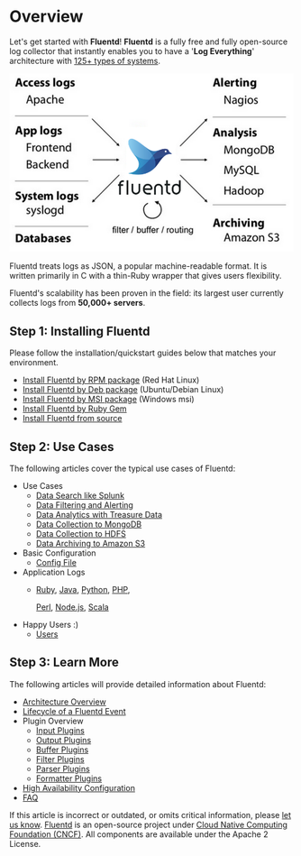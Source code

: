 # Overview

Let's get started with **Fluentd**! **Fluentd** is a fully free and fully open-source log collector that instantly enables you to have a '**Log Everything**' architecture with [125+ types of systems](https://www.fluentd.org/plugins).

![Fluentd Architecture](../.gitbook/assets/fluentd-architecture%20%281%29.png)

Fluentd treats logs as JSON, a popular machine-readable format. It is written primarily in C with a thin-Ruby wrapper that gives users flexibility.

Fluentd's scalability has been proven in the field: its largest user currently collects logs from **50,000+ servers**.

## Step 1: Installing Fluentd

Please follow the installation/quickstart guides below that matches your environment.

* [Install Fluentd by RPM package](../installation/install-by-rpm.md) \(Red Hat Linux\)
* [Install Fluentd by Deb package](../installation/install-by-deb.md) \(Ubuntu/Debian Linux\)
* [Install Fluentd by MSI package](../installation/install-by-msi.md) \(Windows msi\)
* [Install Fluentd by Ruby Gem](../installation/install-by-gem.md)
* [Install Fluentd from source](../installation/install-from-source.md)

## Step 2: Use Cases

The following articles cover the typical use cases of Fluentd:

* Use Cases
  * [Data Search like Splunk](../how-to-guides/free-alternative-to-splunk-by-fluentd.md)
  * [Data Filtering and Alerting](../how-to-guides/splunk-like-grep-and-alert-email.md)
  * [Data Analytics with Treasure Data](../how-to-guides/http-to-td.md)
  * [Data Collection to MongoDB](../how-to-guides/apache-to-mongodb.md)
  * [Data Collection to HDFS](../how-to-guides/http-to-hdfs.md)
  * [Data Archiving to Amazon S3](../how-to-guides/apache-to-s3.md)
* Basic Configuration
  * [Config File](../configuration/config-file.md)
* Application Logs
  * [Ruby](../language-bindings/ruby.md), [Java](../language-bindings/java.md), [Python](../language-bindings/python.md), [PHP](../language-bindings/php.md),

    [Perl](../language-bindings/perl.md), [Node.js](../language-bindings/nodejs.md), [Scala](../language-bindings/scala.md)
* Happy Users :\)
  * [Users](https://www.fluentd.org/testimonials)

## Step 3: Learn More

The following articles will provide detailed information about Fluentd:

* [Architecture Overview](https://www.fluentd.org/architecture)
* [Lifecycle of a Fluentd Event](life-of-a-fluentd-event.md)
* Plugin Overview
  * [Input Plugins](../input/)
  * [Output Plugins](../output/)
  * [Buffer Plugins](../buffer/)
  * [Filter Plugins](../filter/)
  * [Parser Plugins](../parser/)
  * [Formatter Plugins](../formatter/)
* [High Availability Configuration](../deployment/high-availability.md)
* [FAQ](faq.md)

If this article is incorrect or outdated, or omits critical information, please [let us know](https://github.com/fluent/fluentd-docs-gitbook/issues?state=open). [Fluentd](http://www.fluentd.org/) is an open-source project under [Cloud Native Computing Foundation \(CNCF\)](https://cncf.io/). All components are available under the Apache 2 License.

